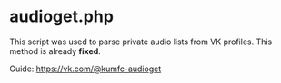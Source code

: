 # audioget.php
This script was used to parse private audio lists from VK profiles. This method is already **fixed**.

Guide: https://vk.com/@kumfc-audioget
